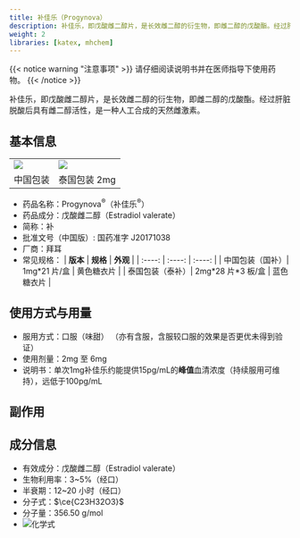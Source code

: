 ```yaml
---
title: 补佳乐（Progynova）
description: 补佳乐，即戊酸雌二醇片，是长效雌二醇的衍生物，即雌二醇的戊酸酯。经过肝脏脱酸后具有雌二醇活性，是一种人工合成的天然雌激素。
weight: 2
libraries: [katex, mhchem]
---
```


{{< notice warning "注意事项" >}}
请仔细阅读说明书并在医师指导下使用药物。
{{< /notice >}}

补佳乐，即戊酸雌二醇片，是长效雌二醇的衍生物，即雌二醇的戊酸酯。经过肝脏脱酸后具有雌二醇活性，是一种人工合成的天然雌激素。

## 基本信息

<table><tr>
<td><img src="/images/Progynova.jpg"/></td>
<td><img src="/images/Progynova-th.png"/></td>
</tr><tr>
<td align="center">中国包装</td>
<td align="center">泰国包装 2mg</td>
</tr></table>

- 药品名称：Progynova<sup>&reg;</sup>（补佳乐<sup>&reg;</sup>）
- 药品成分：戊酸雌二醇（Estradiol valerate）
- 简称：补
- 批准文号（中国版）: 国药准字 J20171038
- 厂商：拜耳
- 常见规格：
| **版本** | **规格** | **外观** |
| :----: | :----: | :----: |
| 中国包装（国补）| 1mg\*21 片/盒 | 黄色糖衣片 |
| 泰国包装（泰补）| 2mg\*28 片\*3 板/盒 | 蓝色糖衣片 |

## 使用方式与用量

- 服用方式：口服（味甜）
（亦有含服，含服较口服的效果是否更优未得到验证）
- 使用剂量：2mg 至 6mg
- 说明书：单次1mg补佳乐约能提供15pg/mL的**峰值**血清浓度（持续服用可维持），远低于100pg/mL

## 副作用

## 成分信息

- 有效成分：戊酸雌二醇（Estradiol valerate）
- 生物利用率：3~5%（经口）
- 半衰期：12~20 小时（经口）
- 分子式：$\ce{C23H32O3}$
- 分子量：356.50 g/mol
- ![化学式](/images/Estradiol_valerate.svg)
